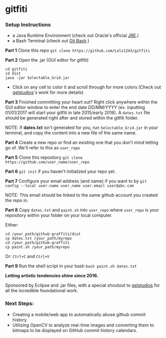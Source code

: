 # gitfiti

### Setup Instructions
- a Java Runtime Environment (check out Oracle's official [JRE](https://www.oracle.com/technetwork/java/javase/downloads/jre8-downloads-2133155.html).)
- a Bash Terminal (check out [Git Bash](https://git-scm.com/downloads).)

**Part 1**
Clone this repo
`git clone https://github.com/Lolz1243/gitfiti`

**Part 2**
Open the .jar (GUI editor for gitfiti)
```
cd gitfiti
cd dist
java -jar Selectable_Grid.jar
```
- Click on any cell to color it and scroll through for more colors (Check out [gelstudios](https://github.com/gelstudios/gitfiti)'s work for more details)

**Part 3**
Finished committing your heart out? Right click anywhere within the GUI editor window to enter the end date *DD/MM/YYYY* (ex. inputting 01/01/2017 will start your gitfiti in late 2015/early 2016). A `dates.txt` file should be generated right after and stored within the gitfiti folder.

NOTE: If **dates.txt** isn't generated for you, run `Selectable_Grid.jar` in your terminal, and copy the content into a new file of the same name. 

**Part 4**
Create a new repo or find an existing one that you don't mind letting go of. We'll refer to this as `user_repo`

**Part 5**
Clone this repository
`git clone https://github.com/user_name/user_repo`

**Part 6**
`git init` if you haven't initialized your repo yet.

**Part 7**
Configure your email address (and name) if you want to by `git config --local user.name user_name user.email user@abc.com`

NOTE: This email should be linked to the same github account you created the repo in.

**Part 8**
Copy `dates.txt` and `paint.sh` into `user_repo` where `user_repo` is your repository within your folder on your local computer.

Either:
```
cd /your_path/github-graffiti/dist
cp dates.txt /your_path/myrepo
cd /your_path/github-graffiti
cp paint.sh /your_path/myrepo
```
Or:
`Ctrl+C` and `Ctrl+V`

**Part 9**
Run the shell script in your bash
`bash paint.sh dates.txt`

**Letting artistic tendencies shine since 2016.**

Sponsored by Eclipse and .jar files, with a special shoutout to [gelstudios](https://github.com/gelstudios) for all the incredible foundational work.

### Next Steps:
- Creating a mobile/web app to automatically abuse github commit history.
- Utilizing OpenCV to analyze real-time images and converting them to bitmaps to be displayed on GitHub commit history calendars.
